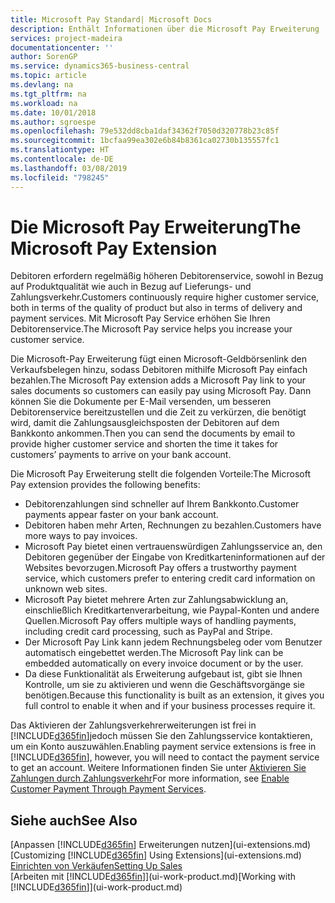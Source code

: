 ```yaml
---
title: Microsoft Pay Standard| Microsoft Docs
description: Enthält Informationen über die Microsoft Pay Erweiterung
services: project-madeira
documentationcenter: ''
author: SorenGP
ms.service: dynamics365-business-central
ms.topic: article
ms.devlang: na
ms.tgt_pltfrm: na
ms.workload: na
ms.date: 10/01/2018
ms.author: sgroespe
ms.openlocfilehash: 79e532dd8cba1daf34362f7050d320778b23c85f
ms.sourcegitcommit: 1bcfaa99ea302e6b84b8361ca02730b135557fc1
ms.translationtype: HT
ms.contentlocale: de-DE
ms.lasthandoff: 03/08/2019
ms.locfileid: "798245"
---
```

# <a name="the-microsoft-pay-extension"></a><span data-ttu-id="8080a-103">Die Microsoft Pay Erweiterung</span><span class="sxs-lookup"><span data-stu-id="8080a-103">The Microsoft Pay Extension</span></span>
<span data-ttu-id="8080a-104">Debitoren erfordern regelmäßig höheren Debitorenservice, sowohl in Bezug auf Produktqualität wie auch in Bezug auf Lieferungs- und Zahlungsverkehr.</span><span class="sxs-lookup"><span data-stu-id="8080a-104">Customers continuously require higher customer service, both in terms of the quality of product but also in terms of delivery and payment services.</span></span> <span data-ttu-id="8080a-105">Mit Microsoft Pay Service erhöhen Sie Ihren Debitorenservice.</span><span class="sxs-lookup"><span data-stu-id="8080a-105">The Microsoft Pay service helps you increase your customer service.</span></span>

<span data-ttu-id="8080a-106">Die Microsoft-Pay Erweiterung fügt einen Microsoft-Geldbörsenlink den Verkaufsbelegen hinzu, sodass Debitoren mithilfe Microsoft Pay einfach bezahlen.</span><span class="sxs-lookup"><span data-stu-id="8080a-106">The Microsoft Pay extension adds a Microsoft Pay link to your sales documents so customers can easily pay using Microsoft Pay.</span></span> <span data-ttu-id="8080a-107">Dann können Sie die Dokumente per E-Mail versenden, um besseren Debitorenservice bereitzustellen und die Zeit zu verkürzen, die benötigt wird, damit die Zahlungsausgleichsposten der Debitoren auf dem Bankkonto ankommen.</span><span class="sxs-lookup"><span data-stu-id="8080a-107">Then you can send the documents by email to provide higher customer service and shorten the time it takes for customers’ payments to arrive on your bank account.</span></span>

<span data-ttu-id="8080a-108">Die Microsoft Pay Erweiterung stellt die folgenden Vorteile:</span><span class="sxs-lookup"><span data-stu-id="8080a-108">The Microsoft Pay extension provides the following benefits:</span></span>
- <span data-ttu-id="8080a-109">Debitorenzahlungen sind schneller auf Ihrem Bankkonto.</span><span class="sxs-lookup"><span data-stu-id="8080a-109">Customer payments appear faster on your bank account.</span></span>
- <span data-ttu-id="8080a-110">Debitoren haben mehr Arten, Rechnungen zu bezahlen.</span><span class="sxs-lookup"><span data-stu-id="8080a-110">Customers have more ways to pay invoices.</span></span>
- <span data-ttu-id="8080a-111">Microsoft Pay bietet einen vertrauenswürdigen Zahlungsservice an, den Debitoren gegenüber der Eingabe von Kreditkarteninformationen auf der Websites bevorzugen.</span><span class="sxs-lookup"><span data-stu-id="8080a-111">Microsoft Pay offers a trustworthy payment service, which customers prefer to entering credit card information on unknown web sites.</span></span>
- <span data-ttu-id="8080a-112">Microsoft Pay bietet mehrere Arten zur Zahlungsabwicklung an, einschließlich Kreditkartenverarbeitung, wie Paypal-Konten und andere Quellen.</span><span class="sxs-lookup"><span data-stu-id="8080a-112">Microsoft Pay offers multiple ways of handling payments, including credit card processing, such as PayPal and Stripe.</span></span>
- <span data-ttu-id="8080a-113">Der Microsoft Pay Link kann jedem Rechnungsbeleg oder vom Benutzer automatisch eingebettet werden.</span><span class="sxs-lookup"><span data-stu-id="8080a-113">The Microsoft Pay link can be embedded automatically on every invoice document or by the user.</span></span>
- <span data-ttu-id="8080a-114">Da diese Funktionalität als Erweiterung aufgebaut ist, gibt sie Ihnen Kontrolle, um sie zu aktivieren und wenn die Geschäftsvorgänge sie benötigen.</span><span class="sxs-lookup"><span data-stu-id="8080a-114">Because this functionality is built as an extension, it gives you full control to enable it when and if your business processes require it.</span></span>

<span data-ttu-id="8080a-115">Das Aktivieren der Zahlungsverkehrerweiterungen ist frei in [!INCLUDE[d365fin](includes/d365fin_md.md)]jedoch müssen Sie den Zahlungsservice kontaktieren, um ein Konto auszuwählen.</span><span class="sxs-lookup"><span data-stu-id="8080a-115">Enabling payment service extensions is free in [!INCLUDE[d365fin](includes/d365fin_md.md)], however, you will need to contact the payment service to get an account.</span></span> <span data-ttu-id="8080a-116">Weitere Informationen finden Sie unter [Aktivieren Sie Zahlungen durch Zahlungsverkehr](sales-how-enable-payment-service-extensions.md)</span><span class="sxs-lookup"><span data-stu-id="8080a-116">For more information, see [Enable Customer Payment Through Payment Services](sales-how-enable-payment-service-extensions.md).</span></span>

## <a name="see-also"></a><span data-ttu-id="8080a-117">Siehe auch</span><span class="sxs-lookup"><span data-stu-id="8080a-117">See Also</span></span>
<span data-ttu-id="8080a-118">[Anpassen [!INCLUDE[d365fin](includes/d365fin_md.md)] Erweiterungen nutzen](ui-extensions.md)</span><span class="sxs-lookup"><span data-stu-id="8080a-118">[Customizing [!INCLUDE[d365fin](includes/d365fin_md.md)] Using Extensions](ui-extensions.md)</span></span>  
[<span data-ttu-id="8080a-119">Einrichten von Verkäufen</span><span class="sxs-lookup"><span data-stu-id="8080a-119">Setting Up Sales</span></span>](sales-setup-sales.md)  
<span data-ttu-id="8080a-120">[Arbeiten mit [!INCLUDE[d365fin](includes/d365fin_md.md)]](ui-work-product.md)</span><span class="sxs-lookup"><span data-stu-id="8080a-120">[Working with [!INCLUDE[d365fin](includes/d365fin_md.md)]](ui-work-product.md)</span></span>
